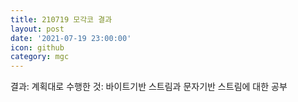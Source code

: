 ```yaml
---
title: 210719 모각코 결과
layout: post
date: '2021-07-19 23:00:00'
icon: github
category: mgc
---
```


결과:
계획대로 수행한 것: 바이트기반 스트림과 문자기반 스트림에 대한 공부
